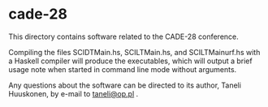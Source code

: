 # cade-28
This directory contains software related to the CADE-28 conference.

Compiling the files SCIDTMain.hs, SCILTMain.hs, and SCILTMainurf.hs
with a Haskell compiler will produce the executables, which will output
a brief usage note when started in command line mode without arguments.

Any questions about the software can be directed to its author,
Taneli Huuskonen, by e-mail to taneli@op.pl .
